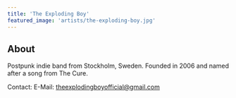 ```yaml
---
title: 'The Exploding Boy'
featured_image: 'artists/the-exploding-boy.jpg'
---
```


## About

Postpunk indie band from Stockholm, Sweden. Founded in 2006 and named after a song from The Cure.

Contact:
E-Mail: theexplodingboyofficial@gmail.com
